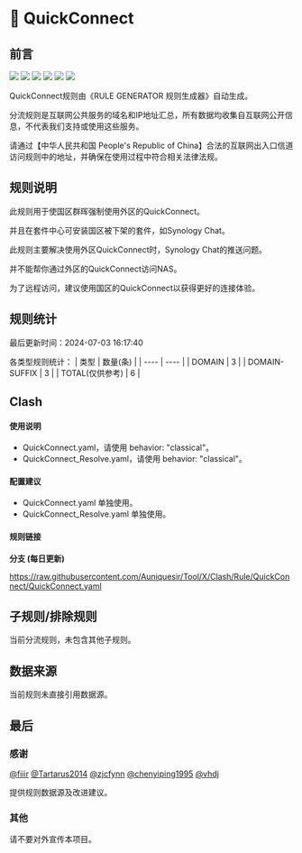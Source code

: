 # 🧸 QuickConnect

## 前言

![](https://shields.io/badge/-移除重复规则-ff69b4) ![](https://shields.io/badge/-DOMAIN与DOMAIN--SUFFIX合并-green) ![](https://shields.io/badge/-DOMAIN--SUFFIX间合并-critical) ![](https://shields.io/badge/-DOMAIN与DOMAIN--KEYWORD合并-9cf) ![](https://shields.io/badge/-DOMAIN--SUFFIX与DOMAIN--KEYWORD合并-blue) ![](https://shields.io/badge/-IP--CIDR(6)合并-blueviolet) 

QuickConnect规则由《RULE GENERATOR 规则生成器》自动生成。

分流规则是互联网公共服务的域名和IP地址汇总，所有数据均收集自互联网公开信息，不代表我们支持或使用这些服务。

请通过【中华人民共和国 People's Republic of China】合法的互联网出入口信道访问规则中的地址，并确保在使用过程中符合相关法律法规。

## 规则说明
此规则用于使国区群晖强制使用外区的QuickConnect。

并且在套件中心可安装国区被下架的套件，如Synology Chat。

此规则主要解决使用外区QuickConnect时，Synology Chat的推送问题。

并不能帮你通过外区的QuickConnect访问NAS。

为了远程访问，建议使用国区的QuickConnect以获得更好的连接体验。

## 规则统计

最后更新时间：2024-07-03 16:17:40

各类型规则统计：
| 类型 | 数量(条)  | 
| ---- | ----  |
| DOMAIN | 3  | 
| DOMAIN-SUFFIX | 3  | 
| TOTAL(仅供参考) | 6  | 


## Clash 

#### 使用说明
- QuickConnect.yaml，请使用 behavior: "classical"。
- QuickConnect_Resolve.yaml，请使用 behavior: "classical"。

#### 配置建议
- QuickConnect.yaml 单独使用。
- QuickConnect_Resolve.yaml 单独使用。

#### 规则链接
**分支 (每日更新)**

https://raw.githubusercontent.com/Auniquesir/Tool/X/Clash/Rule/QuickConnect/QuickConnect.yaml











## 子规则/排除规则


当前分流规则，未包含其他子规则。

## 数据来源

当前规则未直接引用数据源。

## 最后

### 感谢

[@fiiir](https://github.com/fiiir) [@Tartarus2014](https://github.com/Tartarus2014) [@zjcfynn](https://github.com/zjcfynn) [@chenyiping1995](https://github.com/chenyiping1995) [@vhdj](https://github.com/vhdj)

提供规则数据源及改进建议。

### 其他

请不要对外宣传本项目。